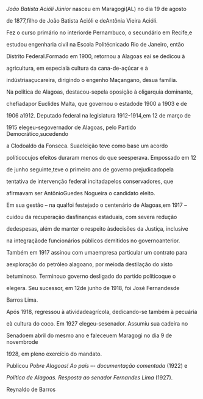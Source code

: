 

*João Batista Acióli Júnior* nasceu em Maragogi(AL) no dia 19 de agosto

de 1877,filho de João Batista Acióli e deAntônia Vieira Acióli.



Fez o curso primário no interiorde Pernambuco, o secundário em Recife,e

estudou engenharia civil na Escola Politécnicado Rio de Janeiro, então

Distrito Federal.Formado em 1900, retornou a Alagoas eaí se dedicou à

agricultura, em especialà cultura da cana-de-açúcar e à

indústriaaçucareira, dirigindo o engenho Maçangano, desua família.



Na política de Alagoas, destacou-sepela oposição à oligarquia dominante,

chefiadapor Euclides Malta, que governou o estadode 1900 a 1903 e de

1906 a1912. Deputado federal na legislatura 1912-1914,em 12 de março de

1915 elegeu-segovernador de Alagoas, pelo Partido Democrático,sucedendo

a Clodoaldo da Fonseca. Suaeleição teve como base um acordo

políticocujos efeitos duraram menos do que seesperava. Empossado em 12

de junho seguinte,teve o primeiro ano de governo prejudicadopela

tentativa de intervenção federal incitadapelos conservadores, que

afirmavam ser AntônioGuedes Nogueira o candidato eleito.



Em sua gestão – na qualfoi festejado o centenário de Alagoas,em 1917 –

cuidou da recuperação dasfinanças estaduais, com severa redução

dedespesas, além de manter o respeito àsdecisões da Justiça, inclusive

na integraçãode funcionários públicos demitidos no governoanterior.

Também em 1917 assinou com umaempresa particular um contrato para

aexploração do petróleo alagoano, por meioda destilação do xisto

betuminoso. Terminouo governo desligado do partido políticoque o

elegera. Seu sucessor, em 12de junho de 1918, foi José Fernandesde

Barros Lima.



Após 1918, regressou à atividadeagrícola, dedicando-se também à pecuária

eà cultura do coco. Em 1927 elegeu-sesenador. Assumiu sua cadeira no

Senadoem abril do mesmo ano e faleceuem Maragogi no dia 9 de novembrode

1928, em pleno exercício do mandato.



Publicou *Pobre Alagoas! Ao país –- documentação comentada* (1922) e

*Política de Alagoas. Resposta ao senador Fernandes Lima* (1927).



Reynaldo de Barros



